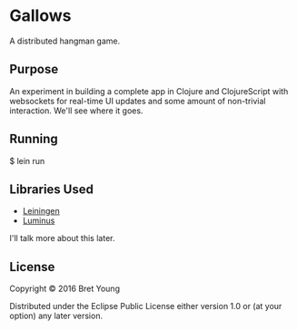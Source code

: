 # Gallows

A distributed hangman game.

## Purpose

An experiment in building a complete app in Clojure and ClojureScript with websockets for real-time
 UI updates and some amount of non-trivial interaction. We'll see where it goes.

## Running

$ lein run

## Libraries Used

- [Leiningen](https://github.com/technomancy/leiningen)
- [Luminus](http://www.luminusweb.net)

I'll talk more about this later.

## License

Copyright © 2016 Bret Young

Distributed under the Eclipse Public License either version 1.0 or (at
your option) any later version.
